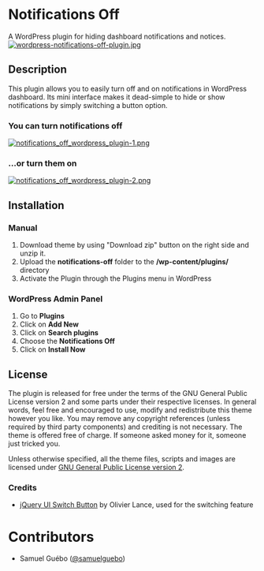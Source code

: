 # Notifications Off
A WordPress plugin for hiding dashboard notifications and notices.
[![wordpress-notifications-off-plugin.jpg](https://s6.postimg.org/yzqcxr10h/wordpress-notifications-off-plugin.jpg)](https://postimg.org/image/x7xe2uhnh/)

## Description
This plugin allows you to easily turn off and on notifications in WordPress dashboard. Its mini interface makes it dead-simple to hide or show notifications by simply switching a button option.

### You can turn notifications off
[![notifications_off_wordpress_plugin-1.png](https://s6.postimg.org/8ihnig44h/notifications_off_wordpress_plugin-1.png)](https://postimg.org/image/8v91omme5/)

### ...or turn them on
[![notifications_off_wordpress_plugin-2.png](https://s6.postimg.org/h3az9meap/notifications_off_wordpress_plugin-2.png)](https://postimg.org/image/8l1j5a7rx/)

## Installation

### Manual

1. Download theme by using "Download zip" button on the right side and unzip it.
2. Upload the **notifications-off** folder to the **/wp-content/plugins/** directory
3. Activate the Plugin through the Plugins menu in WordPress
 
### WordPress Admin Panel

1. Go to **Plugins**
2. Click on **Add New**
3. Click on **Search plugins**
4. Choose the **Notifications Off**
5. Click on **Install Now**

## License

The plugin is released for free under the terms of the GNU General Public License version 2
and some parts under their respective licenses.
In general words, feel free and encouraged to use, modify and redistribute this theme however you like.
You may remove any copyright references (unless required by third party components) and crediting is not necessary.
The theme is offered free of charge. If someone asked money for it, someone just tricked you.

Unless otherwise specified, all the theme files, scripts and images are licensed under [GNU General Public License version 2](http://github.com/samuelguebo/notifications-off/LICENSE).

### Credits
- [jQuery UI Switch Button](olance.github.io/jQuery-switchButton) by Olivier Lance, used for the switching feature


# Contributors
 * Samuel Gu&eacute;bo ([@samuelguebo](http://twitter.com/samuelguebo))